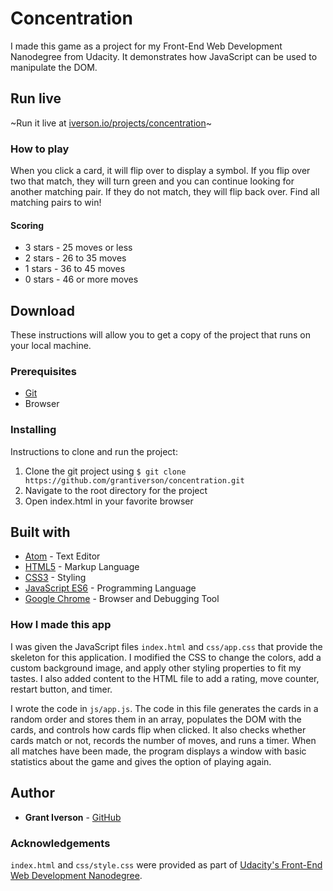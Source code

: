 # Concentration

I made this game as a project for my Front-End Web Development Nanodegree from Udacity. It demonstrates how JavaScript can be used to manipulate the DOM.

## Run live

~Run it live at [iverson.io/projects/concentration](https://iverson.io/projects/concentration)~

### How to play

When you click a card, it will flip over to display a symbol. If you flip over two that match, they will turn green and you can continue looking for another matching pair. If they do not match, they will flip back over. Find all matching pairs to win!

#### Scoring

* 3 stars - 25 moves or less
* 2 stars - 26 to 35 moves
* 1 stars - 36 to 45 moves
* 0 stars - 46 or more moves

## Download

These instructions will allow you to get a copy of the project that runs on your local machine.

### Prerequisites

* [Git](https://git-scm.com/downloads)
* Browser

### Installing

Instructions to clone and run the project:
1. Clone the git project using `$ git clone https://github.com/grantiverson/concentration.git`
2. Navigate to the root directory for the project
3. Open index.html in your favorite browser

## Built with

* [Atom](https://atom.io) - Text Editor
* [HTML5](https://developer.mozilla.org/en-US/docs/Web/Guide/HTML/HTML5) - Markup Language
* [CSS3](https://developer.mozilla.org/en-US/docs/Web/CSS/CSS3) - Styling
* [JavaScript ES6](https://developer.mozilla.org/en-US/docs/Web/JavaScript) - Programming Language
* [Google Chrome](https://www.google.com/chrome/) - Browser and Debugging Tool

### How I made this app

I was given the JavaScript files `index.html` and `css/app.css` that provide the skeleton for this application. I modified the CSS to change the colors, add a custom background image, and apply other styling properties to fit my tastes. I also added content to the HTML file to add a rating, move counter, restart button, and timer.

I wrote the code in `js/app.js`. The code in this file generates the cards in a random order and stores them in an array, populates the DOM with the cards, and controls how cards flip when clicked. It also checks whether cards match or not, records the number of moves, and runs a timer. When all matches have been made, the program displays a window with basic statistics about the game and gives the option of playing again.

## Author

* **Grant Iverson** - [GitHub](https://github.com/grantiverson)

### Acknowledgements

`index.html` and `css/style.css` were provided as part of [Udacity's Front-End Web Development Nanodegree](https://www.udacity.com/course/front-end-web-developer-nanodegree--nd001?gclid=CjwKCAjwq_vWBRACEiwAEReprL6RuGAkBbe7XRljOzu9GYr_zQ70LKtonUz_Qev-z0rf07jmNrZNMRoCF9sQAvD_BwE).
